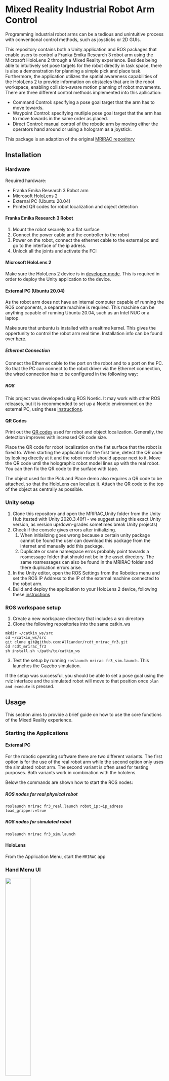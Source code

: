 <!--
SPDX-FileCopyrightText: 2023 Microsoft Corporation, Alliander N.V.

SPDX-License-Identifier: MIT
-->

# Mixed Reality Industrial Robot Arm Control

Programming industrial robot arms can be a tedious and unintuitive process with conventional control methods, such as joysticks or 2D GUIs.

This repository contains both a Unity application and ROS packages that enable users to control a Franka Emika Research 3 robot arm using the Microsoft HoloLens 2 through a Mixed Reality experience. Besides being able to intuitively set pose targets for the robot directly in task space, there is also a demonstration for planning a simple pick and place task. Furthermore, the application utilizes the spatial awareness capabilities of the HoloLens 2 to provide information on obstacles that are in the robot workspace, enabling collision-aware motion planning of robot movements. There are three different control methods implemented into this apllication:
- Command Control: specifying a pose goal target that the arm has to move towards.
- Waypoint Control: specifying mutliple pose goal target that the arm has to move towards in the same order as placed.
- Direct Control: manual control of the robotic arm by moving either the operators hand around or using a hologram as a joystick.

This package is an adaption of the original [MRIRAC repository](https://github.com/microsoft/mixed-reality-robot-arm-control-demo/tree/main)

## Installation
### Hardware
Required hardware:
* Franka Emika Research 3 Robot arm
* Microsoft HoloLens 2
* External PC (Ubuntu 20.04)
* Printed QR codes for robot localization and object detection

#### Franka Emika Research 3 Robot
1. Mount the robot securely to a flat surface
2. Connect the power cable and the controller to the robot
3. Power on the robot, connect the ethernet cable to the external pc and go to the interface of the ip adress.
4. Unlock all the joints and activate the FCI

#### Microsoft HoloLens 2
Make sure the HoloLens 2 device is in [developer mode](https://learn.microsoft.com/en-us/windows/mixed-reality/develop/advanced-concepts/using-visual-studio?tabs=hl2#enabling-developer-mode). This is required in order to deploy the Unity application to the device.

#### External PC (Ubuntu 20.04)
As the robot arm does not have an internal computer capable of running the ROS components, a separate machine is required. This machine can be anything capable of running Ubuntu 20.04, such as an Intel NUC or a laptop. 

Make sure that unbuntu is installed with a realtime kernel. This gives the oppertunity to control the robot arm real time. Installation info can be found over [here](https://frankaemika.github.io/docs/installation_linux.html).

##### Ethernet Connection
Connect the Ethernet cable to the port on the robot and to a port on the PC. So that the PC can connect to the robot driver via the Ethernet connection, the wired connection has to be configured in the following way:

##### ROS
This project was developed using ROS Noetic. It may work with other ROS releases, but it is recommended to set up a Noetic environment on the external PC, using these [instructions](http://wiki.ros.org/noetic/Installation/Ubuntu).

#### QR Codes
Print out the [QR codes](doc/images/qr_codes/) used for robot and object localization. Generally, the detection improves with increased QR code size.

Place the QR code for robot localization on the flat surface that the robot is fixed to. When starting the application for the first time, detect the QR code by looking directly at it and the robot model should appear next to it. Move the QR code until the holographic robot model lines up with the real robot. You can then fix the QR code to the surface with tape.

The object used for the Pick and Place demo also requires a QR code to be attached, so that the HoloLens can localize it. Attach the QR code to the top of the object as centrally as possible.

### Unity setup
1. Clone this repository and open the MRIRAC_Unity folder from the Unity Hub (tested with Unity 2020.3.40f1 - we suggest using this exact Unity version, as version up/down-grades sometimes break Unity projects)
2. Check if the console gives errors after initializing.
    1. When initializing goes wrong because a certain unity package cannot be found the user can download this package from the internet and manually add this package.
    2. Duplicate or same namespace erros probably point towards a rosmessage folder that should not be in the asset directory. The same rosmessages can also be found in the MRIRAC folder and there duplication errors arise.
3. In the Unity editor, open the ROS Settings from the Robotics menu and set the ROS IP Address to the IP of the external machine connected to the robot arm.
4. Build and deploy the application to your HoloLens 2 device, following these [instructions](https://learn.microsoft.com/en-us/windows/mixed-reality/develop/unity/build-and-deploy-to-hololens) 

### ROS workspace setup
1. Create a new workspace directory that includes a src directory
2. Clone the following repositories into the same catkin_ws

```
mkdir ~/catkin_ws/src
cd ~/catkin_ws/src
git clone git@github.com:Alliander/rcdt_mrirac_fr3.git
cd rcdt_mrirac_fr3
sh install.sh ~/path/to/catkin_ws
```

3. Test the setup by running `roslaunch mrirac fr3_sim.launch`. This launches the Gazebo simulation.
 
If the setup was successful, you should be able to set a pose goal using the rviz interface and the simulated robot will move to that position once `plan and execute` is pressed.

## Usage
This section aims to provide a brief guide on how to use the core functions of the Mixed Reality experience.

### Starting the Applications
#### External PC
For the robotic operating software there are two different variants. The first option is for the use of the real robot arm while the second option only uses the simulated robot arm. The second variant is often used for testing purposes. Both variants work in combination with the hololens.

Below the commands are shown how to start the ROS nodes:

##### ROS nodes for real physical robot
```
roslaunch mrirac fr3_real.launch robot_ip:=ip_adress load_gripper:=true
```

##### ROS nodes for simulated robot
```
roslaunch mrirac fr3_sim.launch
```

#### HoloLens
From the Application Menu, start the `MRIRAC` app

### Hand Menu UI
<img src="doc/images/MainMenu_UI.jpg" width=40% height=40%>

* **Home Arm**: Send arm to 'Home' position
* **Summon Target**: Summon pose target hologram
* **Trajectory Lines**: Toggle display of trajectory lines
* **Obstacles**: Open Collision Obstacle UI
* **Show Mesh**: Toggle display of spatial awareness mesh
* **Pick and Place**: Open Pick and Place UI
* **Plan**: Try to plan a feasible path to the goal
* **Execute**: Execute the planned path
* **Extra**: Open the extra options UI

### Collision Obstacle UI

<img src="doc/images/CollisionObstacles_UI.jpg" width=40% height=40%>

* **Sphere**: Instantiate a spherical hologram obstacle
* **Cube**: Instantiate a cubic hologram obstacle
* **Cylinder**: Instantiate a cylindrical hologram obstacle
* **Clear Obstacles**: Remove all obstacles from the planning scene
* **Toggle Spatial Obstacles**: Toggle transmission of spatial awareness mesh information

### Pick and Place UI

<img src="doc/images/PickAndPlace_UI.jpg" width=40% height=40%>

* **Plan Pick and Place**: Plan pick and place mission
* **Execute Pick and Place**: Execute planned pick and place mission
* **Reset**: Reset detection of pick target (removes added obstacle)

### Extra options UI

<img src="doc/images/Extra_UI.jpg" width=40% height=40%>

* **RRT**: Set the used planner to the RRT algorithm
* **RRT Connect**: Set the used planner to the RRT Connect algorithm
* **RRT Star**: Set the used planner to the RRT Star algorithm
* **Open gripper**: Open the grippers of the end-effector
* **Close gripper**: Close the grippers of the end-effector

## Credits
This project was developed as part of the Master Thesis for my (Koen Bessels) MSc. Robotics at the TU Delft. The project was supervised by Yke Bauke Eisema (Human Robot Interaction Lab, TU Delft) and Luc Nies (Research Center for Digital Technologies, Alliander).

This package is an adaption of the original [MRIRAC repository](https://github.com/microsoft/mixed-reality-robot-arm-control-demo/tree/main). Created by Matthew Hanlon and supervised by Eric Vollenweider from the ETH Zurich.

# Licenses
Use of the Mixed Reality Industrial Robot Arm Control source code is subject to the terms of multiple licenses, due to the inclusion of external packages.
More information is available in the [LICENSE file](LICENSE.md).

# Trademark Notice
Trademarks This project may contain trademarks or logos for projects, products, or services. Authorized use of Microsoft trademarks or logos is subject to and must follow Microsoft’s Trademark & Brand Guidelines. Use of Microsoft trademarks or logos in modified versions of this project must not cause confusion or imply Microsoft sponsorship. Any use of third-party trademarks or logos are subject to those third-party’s policies.
